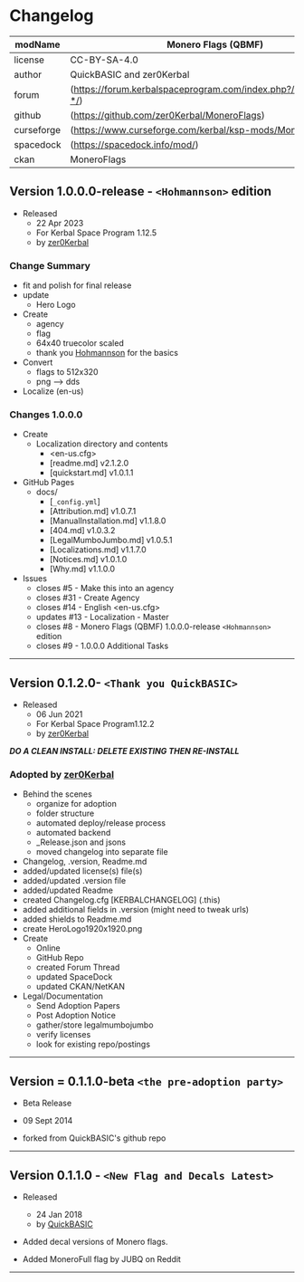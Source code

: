 ﻿# Changelog  
  
| modName    | Monero Flags (QBMF)                                               |
| ---------- | ----------------------------------------------------------------- |
| license    | CC-BY-SA-4.0                                                      |
| author     | QuickBASIC and zer0Kerbal                                         |
| forum      | (https://forum.kerbalspaceprogram.com/index.php?/topic/204753-*/) |
| github     | (https://github.com/zer0Kerbal/MoneroFlags)                       |
| curseforge | (https://www.curseforge.com/kerbal/ksp-mods/MoneroFlags)          |
| spacedock  | (https://spacedock.info/mod/)                                     |
| ckan       | MoneroFlags                                                       |

## Version 1.0.0.0-release - `<Hohmannson>` edition

* Released
  * 22 Apr 2023
  * For Kerbal Space Program 1.12.5
  * by [zer0Kerbal](https://github.com/zer0Kerbal)

### Change Summary

* fit and polish for final release
* update
  * Hero Logo
* Create
  * agency
  * flag
  * 64x40 truecolor scaled
  * thank you [Hohmannson](https://github.com/hohmannson) for the basics
* Convert
  * flags to 512x320
  * png --> dds
* Localize (en-us)

### Changes 1.0.0.0

* Create
  * Localization directory and contents
    * <en-us.cfg>
    * [readme.md] v2.1.2.0
    * [quickstart.md] v1.0.1.1
* GitHub Pages
  * docs/
    * [`_config.yml`]
    * [Attribution.md] v1.0.7.1
    * [ManualInstallation.md] v1.1.8.0
    * [404.md] v1.0.3.2
    * [LegalMumboJumbo.md] v1.0.5.1
    * [Localizations.md] v1.1.7.0
    * [Notices.md] v1.0.1.0
    * [Why.md] v1.1.0.0
* Issues
  * closes #5 - Make this into an agency
  * closes #31 - Create Agency
  * closes #14 - English <en-us.cfg>
  * updates #13 - Localization - Master
  * closes #8 - Monero Flags (QBMF) 1.0.0.0-release `<Hohmannson>` edition
  * closes #9 - 1.0.0.0 Additional Tasks

---

## Version 0.1.2.0- `<Thank you QuickBASIC>`

* Released
  * 06 Jun 2021
  * For Kerbal Space Program1.12.2
  * by [zer0Kerbal](https://github.com/zer0Kerbal)

***DO A CLEAN INSTALL: DELETE EXISTING THEN RE-INSTALL***

### Adopted  by [zer0Kerbal](https://github.com/zer0Kerbal)

* Behind the scenes
  * organize for adoption
  * folder structure
  * automated deploy/release process
  * automated backend
  * _Release.json and jsons
  * moved changelog into separate file
* Changelog, .version, Readme.md
* added/updated license(s) file(s)
* added/updated .version file
* added/updated Readme
* created Changelog.cfg [KERBALCHANGELOG] (.this)
* added additional fields in .version (might need to tweak urls)
* added shields to Readme.md
* create HeroLogo1920x1920.png
* Create
  * Online
  * GitHub Repo
  * created Forum Thread
  * updated SpaceDock
  * updated CKAN/NetKAN
* Legal/Documentation
  * Send Adoption Papers
  * Post Adoption Notice
  * gather/store legalmumbojumbo
  * verify licenses
  * look for existing repo/postings

---

## Version = 0.1.1.0-beta `<the pre-adoption party>`

* Beta Release
* 09 Sept 2014

* forked from QuickBASIC's github repo

---

## Version 0.1.1.0 - `<New Flag and Decals Latest>`

* Released
  * 24 Jan 2018
  * by [QuickBASIC](http://github.com/QuickBASIC)

* Added decal versions of Monero flags.
* Added MoneroFull flag by JUBQ on Reddit

---
